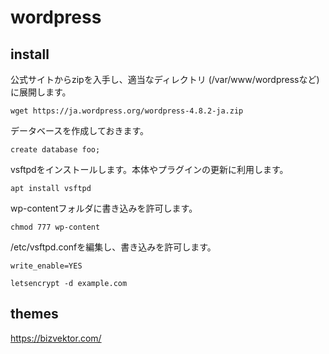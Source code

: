 # wordpress

## install

公式サイトからzipを入手し、適当なディレクトリ (/var/www/wordpressなど)に展開します。

```
wget https://ja.wordpress.org/wordpress-4.8.2-ja.zip
```

データベースを作成しておきます。

```
create database foo;
```

vsftpdをインストールします。本体やプラグインの更新に利用します。

```
apt install vsftpd
```

wp-contentフォルダに書き込みを許可します。

```
chmod 777 wp-content
```

/etc/vsftpd.confを編集し、書き込みを許可します。

```
write_enable=YES
```


```
letsencrypt -d example.com
```

## themes

https://bizvektor.com/
